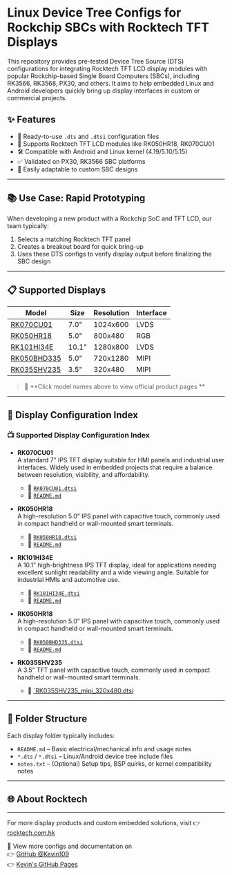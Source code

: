 # Linux Device Tree Configs for Rockchip SBCs with Rocktech TFT Displays

This repository provides pre-tested Device Tree Source (DTS) configurations for integrating Rocktech TFT LCD display modules with popular Rockchip-based Single Board Computers (SBCs), including RK3566, RK3568, PX30, and others. It aims to help embedded Linux and Android developers quickly bring up display interfaces in custom or commercial projects.

## ✨ Features

- 📌 Ready-to-use `.dts` and `.dtsi` configuration files
- 🧩 Supports Rocktech TFT LCD modules like RK050HR18, RK070CU01
- 🛠️ Compatible with Android and Linux kernel (4.19/5.10/5.15)
- ✅ Validated on PX30, RK3566 SBC platforms
- 🔧 Easily adaptable to custom SBC designs

---

## 📚 Use Case: Rapid Prototyping

When developing a new product with a Rockchip SoC and TFT LCD, our team typically:
1. Selects a matching Rocktech TFT panel
2. Creates a breakout board for quick bring-up
3. Uses these DTS configs to verify display output before finalizing the SBC design

---

## 📋 Supported Displays

| Model       | Size  | Resolution | Interface |
|-------------|-------|------------|-----------|
| [RK070CU01](RK070CU01/) | 7.0"  | 1024x600   | LVDS      | 
| [RK050HR18](RK050HR18/) | 5.0"  | 800x480   | RGB      | 
| [RK101HI34E](RK101HI34E/) | 10.1"  | 1280x800   | LVDS      |
| [RK050BHD335](RK050BHD335/) | 5.0"  | 720x1280   | MIPI      |
| [RK035SHV235](RK035SHV235/) | 3.5"  | 320x480   | MIPI      |

> 🔗 **Click model names above to view official product pages **

---

## 📁 Display Configuration Index

### 📺 Supported Display Configuration Index

- **RK070CU01**  
  A standard 7” IPS TFT display suitable for HMI panels and industrial user interfaces. Widely used in embedded projects that require a balance between resolution, visibility, and affordability.  
  - 📄 [`RK070CU01.dtsi`](RK070CU01/RK070CU01.dtsi)  
  - 📘 [`README.md`](RK070CU01/README.md)

- **RK050HR18**  
  A high-resolution 5.0” IPS panel with capacitive touch, commonly used in compact handheld or wall-mounted smart terminals.  
  - 📄 [`RK050HR18.dtsi`](RK050HR18/RK050HR18.dtsi)  
  - 📘 [`README.md`](RK050HR18/README.md)

- **RK101HI34E**  
  A 10.1” high-brightness IPS TFT display, ideal for applications needing excellent sunlight readability and a wide viewing angle. Suitable for industrial HMIs and automotive use.  
  - 📄 [`RK101HI34E.dtsi`](RK101HI34E/RK101HI34E.dtsi)  
  - 📘 [`README.md`](RK101HI34E/README.md)


- **RK050HR18**  
  A high-resolution 5.0” IPS panel with capacitive touch, commonly used in compact handheld or wall-mounted smart terminals.  
  - 📄 [`RK050BHD335.dtsi`](RK050BHD335/RK050BHD335.dts)  
  - 📘 [`README.md`](RK050BHD335/README.md)


- **RK035SHV235**  
  A 3.5” TFT panel with capacitive touch, commonly used in compact handheld or wall-mounted smart terminals.  
  - 📄 [`RK035SHV235_mipi_320x480.dtsi](RK035SHV235/RK035SHV235_mipi_320x480.dtsi)  

---

## 📂 Folder Structure

Each display folder typically includes:

- `README.md` – Basic electrical/mechanical info and usage notes
- `*.dts` / `*.dtsi` – Linux/Android device tree include files
- `notes.txt` – (Optional) Setup tips, BSP quirks, or kernel compatibility notes

---

## 🌐 About Rocktech
---
For more display products and custom embedded solutions, visit 👉 [rocktech.com.hk](https://www.rocktech.com.hk/)

📂 View more configs and documentation on  
👉 [GitHub @Kevin109](https://github.com/Kevin109)  
👉 [Kevin's GitHub Pages](https://kevin109.github.io/docs/)